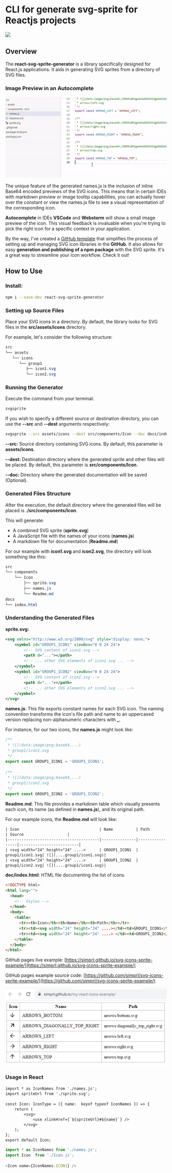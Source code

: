 # CLI for generate svg-sprite for Reactjs projects

[![](https://img.shields.io/npm/v/react-svg-sprite-generator?style=flat)](https://www.npmjs.com/package/react-svg-sprite-generator)

## **Overview**

The **react-svg-sprite-generator** is a library specifically designed for React.js applications. It aids in generating SVG sprites from a directory of SVG files.

### Image Preview in an Autocomplete

![](./assets/autocomplete.gif)

The unique feature of the generated names.js is the inclusion of inline Base64 encoded previews of the SVG icons.
This means that in certain IDEs with markdown preview or image tooltip capabilities, you can actually hover over
the constant or view the names.js file to see a visual representation of the corresponding icon.

**Autocomplete** in IDEs **VSCode** and **Webstorm** will show a small image preview of the icon.
This visual feedback is invaluable when you're trying to pick the right icon for a specific context in your application.

By the way, I've created a [GitHub template](https://github.com/simprl/svg-icons-sprite-example) that simplifies the process of setting up and managing SVG icon libraries in the **GitHub**.
It also allows for easy **generation and publishing of a npm package** with the SVG sprite.
It's a great way to streamline your icon workflow. Check it out!

## **How to Use**

### Install:

```bash
npm i --save-dev react-svg-sprite-generator
```


### Setting up Source Files

Place your SVG icons in a directory. By default, the library looks for SVG files in the **src/assets/icons** directory.

For example, let's consider the following structure:

```css
src  
└── assets  
   └── icons
      └── group1
         ├── icon1.svg  
         └── icon2.svg
```

### Running the Generator

Execute the command from your terminal:

```bash
svgsprite
```

If you wish to specify a different source or destination directory, you can use the **\--src** and **\--dest** arguments respectively:

```bash
svgsprite --src assets/icons --dest src/components/Icon --doc docs/index.html
```

**--src:** Source directory containing SVG icons. By default, this parameter is **assets/icons**.

**--dest:** Destination directory where the generated sprite and other files will be placed. By default, this parameter is **src/components/Icon**.

**--doc:** Directory where the generated documentation will be saved (Optional).

### Generated Files Structure

After the execution, the default directory where the generated files will be placed is **./src/components/Icon**.

This will generate:

*   A combined SVG sprite (**sprite.svg**)
*   A JavaScript file with the names of your icons (**names.js**)
*   A markdown file for documentation (**Readme.md**)

For our example with **icon1.svg** and **icon2.svg**, the directory will look something like this:

```css
src
└── components
    └── Icon
        ├── sprite.svg
        ├── names.js
        └── Readme.md
docs
└── index.html
```

### Understanding the Generated Files

**sprite.svg:**

```xml
<svg xmlns="http://www.w3.org/2000/svg" style="display: none;">
    <symbol id="GROUP1_ICON1" viewBox="0 0 24 24">
        <!-- SVG content of icon1.svg -->
        <path d="..."></path>
        <!-- ... other SVG elements of icon1.svg ... -->
    </symbol>
    <symbol id="GROUP1_ICON2" viewBox="0 0 24 24">
        <!-- SVG content of icon2.svg -->
        <path d="..."></path>
        <!-- ... other SVG elements of icon2.svg ... -->
    </symbol>
</svg>
```

**names.js**: This file exports constant names for each SVG icon. The naming convention transforms the icon's file path and name to an uppercased version replacing non-alphanumeric characters with **\_**.

For instance, for our two icons, the **names.js** might look like:

```javascript
/**
 * ![](data:image/png;base64,...)  
 * group1/icon1.svg
 */
export const GROUP1_ICON1 = 'GROUP1_ICON1';

/**
 * ![](data:image/png;base64,...)  
 * group1/icon2.svg
 */
export const GROUP1_ICON2 = 'GROUP1_ICON2';
```

**Readme.md**: This file provides a markdown table which visually presents each icon, its name (as defined in **names.js**), and its original path.

For our example icons, the **Readme.md** will look like:

```plaintext
| Icon                                   | Name          | Path            | Source                   |
|----------------------------------------|---------------|-----------------|--------------------------|
| <svg width="24" height="24" ....>      | GROUP1_ICON1  | group1/icon1.svg| ![](....group1/icon1.svg)|
| <svg width="24" height="24" ....>      | GROUP1_ICON2  | group1/icon2.svg| ![](....group1/icon1.svg)|
```

**doc/index.html**: HTML file documenting the list of icons.

```html
<!DOCTYPE html>
<html lang="">
  <head>
    <!-- Styles -->
  </head>
  <body>
    <table>
      <tr><th>Icon</th><th>Name</th><th>Path</th></tr>
      <tr><td><svg width="24" height="24" ....></td><td>GROUP1_ICON1</td><td>group1/icon1.svg</td></tr>
      <tr><td><svg width="24" height="24" ....> </td><td>GROUP1_ICON2</td><td>group1/icon2.svg</td></tr>
    </table>
  </body>
</html>
```
GitHub pages live example: [https://simprl.github.io/svg-icons-sprite-example/](https://simprl.github.io/svg-icons-sprite-example/)

GitHub pages example source code: [https://github.com/simprl/svg-icons-sprite-example/](https://github.com/simprl/svg-icons-sprite-example/)

![GitHub pages](./assets/github-pages.png)

### Usage in React

```tsx
import * as IconNames from './names.js';
import spriteUrl from './sprite.svg';

const Icon: IconType = ({ name:  keyof typeof IconNames }) => {
	return (
		<svg>
			<use xlinkHref={`${spriteUrl}#${name}`} />
		</svg>
	);
};
export default Icon;

```

```javascript
import * as IconNames from './names.js';
import Icon  from './Icon.js';

<Icon name={IconNames.ICON1} />

```


